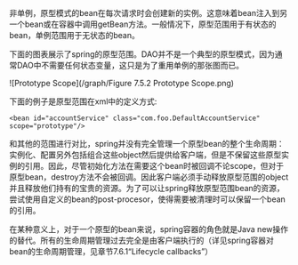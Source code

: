 非单例，原型模式的bean在每次请求时会创建新的实例。这意味着bean注入到另一个bean或在容器中调用getBean方法。一般情况下，原型范围用于有状态的bean，单例范围用于无状态的bean。

下面的图表展示了spring的原型范围。DAO并不是一个典型的原型模式，因为通常DAO中不需要任何状态变量，这只是为了重用单例的那张图而已。

![Prototype Scope](/graph/Figure 7.5.2 Prototype Scope.png)

下面的例子是原型范围在xml中的定义方式:

```
<bean id="accountService" class="com.foo.DefaultAccountService" scope="prototype"/>
```

和其他的范围进行对比，spring并没有完全管理一个原型bean的整个生命周期：实例化、配置另外包括组合这些object然后提供给客户端，但是不保留这些原型实例的引用。因此，尽管初始化方法在需要这个bean时被回调不论scope，但对于原型bean，destroy方法不会被回调。因此客户端必须手动释放原型范围的object并且释放他们持有的宝贵的资源。为了可以让spring释放原型范围bean的资源，尝试使用自定义的bean的post-procesor，使得需要被清理时可以保留一个bean的引用。

在某种意义上，对于一个原型的bean来说，spring容器的角色就是Java new操作的替代。所有的生命周期管理过去完全是由客户端执行的（详见spring容器对bean的生命周期管理，见章节7.6.1“Lifecycle callbacks”）